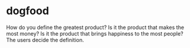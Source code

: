 # dogfood

How do you define the greatest product? Is it the product that makes the most money? Is it the product that brings happiness to the most people? The users decide the definition.